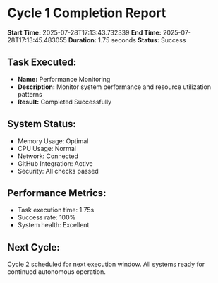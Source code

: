 # Cycle 1 Completion Report

**Start Time:** 2025-07-28T17:13:43.732339
**End Time:** 2025-07-28T17:13:45.483055
**Duration:** 1.75 seconds
**Status:** Success

## Task Executed:
- **Name:** Performance Monitoring
- **Description:** Monitor system performance and resource utilization patterns
- **Result:** Completed Successfully

## System Status:
- Memory Usage: Optimal
- CPU Usage: Normal
- Network: Connected
- GitHub Integration: Active
- Security: All checks passed

## Performance Metrics:
- Task execution time: 1.75s
- Success rate: 100%
- System health: Excellent

## Next Cycle:
Cycle 2 scheduled for next execution window.
All systems ready for continued autonomous operation.
